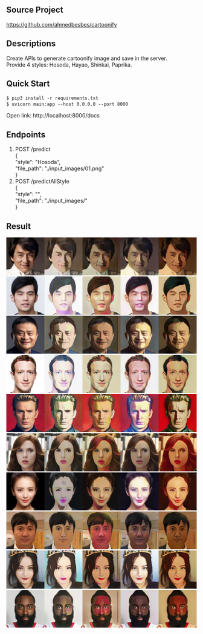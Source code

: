 ## Source Project
https://github.com/ahmedbesbes/cartoonify

## Descriptions
Create APIs to generate cartoonify image and save in the server.  
Provide 4 styles: Hosoda, Hayao, Shinkai, Paprika.

## Quick Start
```
$ pip3 install -r requirements.txt
$ uvicorn main:app --host 0.0.0.0 --port 8000
```
Open link: http://localhost:8000/docs

## Endpoints
1. POST /predict  
{  
  "style": "Hosoda",  
  "file_path": "./input_images/01.png"  
}  
2. POST /predictAllStyle  
{  
"style": "",  
"file_path": "./input_images/"  
}  

## Result
![image](./output_images/combined_01.png)
![image](./output_images/combined_02.png)
![image](./output_images/combined_03.png)
![image](./output_images/combined_04.png)
![image](./output_images/combined_05.png)
![image](./output_images/combined_06.png)
![image](./output_images/combined_07.png)
![image](./output_images/combined_08.png)
![image](./output_images/combined_09.png)
![image](./output_images/combined_10.png)
